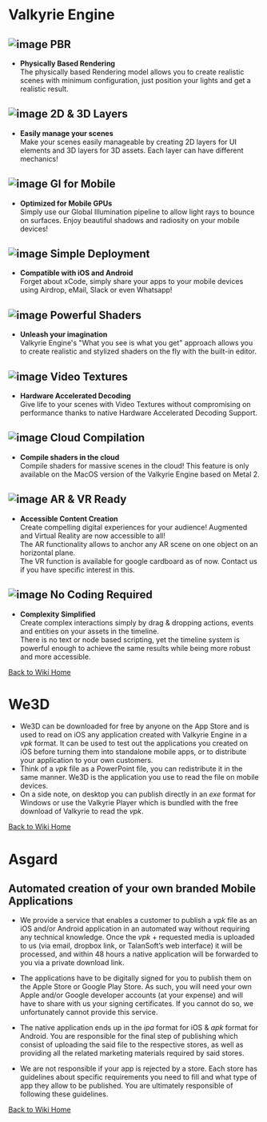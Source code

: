 # Valkyrie Engine

## ![image](/uploads/8874978c9b8a5636331e9eb0a024c4a2/image.png) PBR
- **Physically Based Rendering**  
The physically based Rendering model allows you to create realistic scenes with minimum configuration, just position your lights and get a realistic result.

## ![image](/uploads/57ee66fdba3efb67f2f6fc77c6bedc4b/image.png) 2D & 3D Layers
- **Easily manage your scenes**  
Make your scenes easily manageable by creating 2D layers for UI elements and 3D layers for 3D assets. Each layer can have different mechanics!

## ![image](/uploads/45c69c75aea546320f646953ed09849a/image.png) GI for Mobile
- **Optimized for Mobile GPUs**  
Simply use our Global Illumination pipeline to allow light rays to bounce on surfaces. Enjoy beautiful shadows and radiosity on your mobile devices!

## ![image](/uploads/cce1a538dece40f0c1a44d9773715043/image.png) Simple Deployment
- **Compatible with iOS and Android**  
Forget about xCode, simply share your apps to your mobile devices using Airdrop, eMail, Slack or even Whatsapp!

## ![image](/uploads/9fd3a4a18e3a678e5c1c852ec663eb7d/image.png) Powerful Shaders
- **Unleash your imagination**  
Valkyrie Engine's "What you see is what you get" approach allows you to create realistic and stylized shaders on the fly with the built-in editor.

## ![image](/uploads/0d737898261ddebe4835d0468be948c9/image.png) Video Textures
- **Hardware Accelerated Decoding**  
Give life to your scenes with Video Textures without compromising on performance thanks to native Hardware Accelerated Decoding Support.

## ![image](/uploads/3b16596a2b4d271774a49087691a5f66/image.png) Cloud Compilation
- **Compile shaders in the cloud**  
Compile shaders for massive scenes in the cloud! This feature is only available on the MacOS version of the Valkyrie Engine based on Metal 2.

## ![image](/uploads/1bb56d13282f0b7aef10586fa6249c0d/image.png) AR & VR Ready
- **Accessible Content Creation**  
Create compelling digital experiences for your audience! Augmented and Virtual Reality are now accessible to all!  
The AR functionality allows to anchor any AR scene on one object on an horizontal plane.  
The VR function is available for google cardboard as of now. Contact us if you have specific interest in this.

## ![image](/uploads/b557f662fe95f4c02dd5fd711c0f5410/image.png) No Coding Required
- **Complexity Simplified**  
Create complex interactions simply by drag & dropping actions, events and entities on your assets in the timeline.  
There is no text or node based scripting, yet the timeline system is powerful enough to achieve the same results while being more robust and more accessible.
 
[Back to Wiki Home](https://gitlab.talansoft.com/Pub/Wiki)

# We3D

- We3D can be downloaded for free by anyone on the App Store and is used to read on iOS any application created with Valkyrie Engine in a *vpk* format. It can be used to test out the applications you created on iOS before turning them into standalone mobile apps, or to distribute your application to your own customers.  
- Think of a *vpk* file as a PowerPoint file, you can redistribute it in the same manner. We3D is the application you use to read the file on mobile devices.  
- On a side note, on desktop you can publish directly in an *exe* format for Windows or use the Valkyrie Player which is bundled with the free download of Valkyrie to read the *vpk*.

[Back to Wiki Home](https://gitlab.talansoft.com/Pub/Wiki)

# Asgard
## Automated creation of  your own branded Mobile Applications

- We provide a service that enables a customer to publish a *vpk* file as an iOS and/or Android application in an automated way without requiring any technical knowledge. Once the *vpk* + requested media is uploaded to us (via email, dropbox link, or TalanSoft’s web interface) it will be processed, and within 48 hours a native application will be forwarded to you via a private download link.

- The applications have to be digitally signed for you to publish them on the Apple Store or Google Play Store. As such, you will need your own Apple and/or Google developer accounts (at your expense) and will have to share with us your signing certificates. If you cannot do so, we unfortunately cannot provide this service.

- The native application ends up in the *ipa* format for iOS & *apk* format for Android. You are responsible for the final step of publishing which consist of uploading the said file to the respective stores, as well as providing all the related marketing materials required by said stores.

- We are not responsible if your app is rejected by a store. Each store has guidelines about specific requirements you need to fill and what type of app they allow to be published. You are ultimately responsible of following these guidelines.

[Back to Wiki Home](https://gitlab.talansoft.com/Pub/Wiki)
